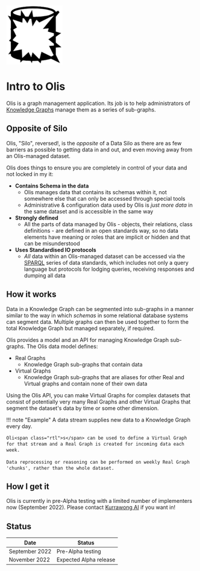 ![](assets/olis-logo.png)

# Intro to Olis

Oli<span class="rtl">s</span> is a graph management application. Its job is to help administrators of [Knowledge Graphs](https://en.wikipedia.org/wiki/Knowledge_graph) manage them as a series of sub-graphs.

## Opposite of Silo

Oli<span class="rtl">s</span>, "Silo", reversed!, is the _opposite_ of a Data Silo as there are as few barriers as possible to getting data in and out, and even moving away from an Oli<span class="rtl">s</span>-managed dataset.

Oli<span class="rtl">s</span> does things to ensure you are completely in control of your data and not locked in my it:

* **Contains Schema in the data**
    * Oli<span class="rtl">s</span> manages data that contains its schemas within it, not somewhere else that can only be accessed through special tools
    * Administrative & configuration data used by Oli<span class="rtl">s</span> is _just more data_ in the same dataset and is accessible in the same way 
* **Strongly defined**
    * All the parts of data managed by Oli<span class="rtl">s</span> - objects, their relations, class definitions - are defined in an open standards way, so no data elements have meaning or roles that are implicit or hidden and that can be misunderstood  
* **Uses Standardised IO protocols**
    * _All_ data within an Oli<span class="rtl">s</span>-managed dataset can be accessed via the [SPARQL](http://www.w3.org/TR/sparql11-overview/) series of data standards, which includes not only a query language but protocols for lodging queries, receiving responses and dumping all data
    
## How it works

Data in a Knowledge Graph can be segmented into sub-graphs in a manner similar to the way in which _schemas_ in some relational database systems can segment data. Multiple graphs can then be used together to form the total Knowledge Graph but managed separately, if required.

Oli<span class="rtl">s</span> provides a model and an API for managing Knowledge Graph sub-graphs. The Oli<span class="rtl">s</span> data model defines:

* Real Graphs
    * Knowledge Graph sub-graphs that contain data
* Virtual Graphs
    * Knowledge Graph sub-graphs that are aliases for other Real and Virtual graphs and contain none of their own data

Using the Oli<span class="rtl">s</span> API, you can make Virtual Graphs for complex datasets that consist of potentially very many Real Graphs and other Virtual Graphs that segment the dataset's data by time or some other dimension.

!!! note "Example"
    A data stream supplies new data to a Knowledge Graph every day.

    Oli<span class="rtl">s</span> can be used to define a Virtual Graph for that stream and a Real Graph is created for incoming data each week.

    Data reprocessing or reasoning can be performed on weekly Real Graph 'chunks', rather than the whole dataset.

## How I get it

Oli<span class="rtl">s</span> is currently in pre-Alpha testing with a limited number of implementers now (September 2022). Please contact [Kurrawong AI](http://kurrawong.net) if you want in!

## Status

**Date** | **Status**
--- | ---
September 2022 | Pre-Alpha testing
November 2022 | Expected Alpha release

